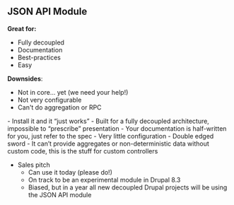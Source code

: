 ## JSON API Module

**Great for:**
  - Fully decoupled
  - Documentation
  - Best-practices
  - Easy

**Downsides**:
  - Not in core... yet (we need your help!)
  - Not very configurable
  - Can't do aggregation or RPC

<aside class="notes" data-markdown>
- Install it and it “just works”
- Built for a fully decoupled architecture, impossible to “prescribe” presentation
- Your documentation is half-written for you, just refer to the spec
- Very little configuration
  - Double edged sword
- It can’t provide aggregates or non-deterministic data without custom code, this is the stuff for custom controllers

- Sales pitch
  - Can use it today (please do!)
  - On track to be an experimental module in Drupal 8.3
  - Biased, but in a year all new decoupled Drupal projects will be using the JSON API module
</aside>
